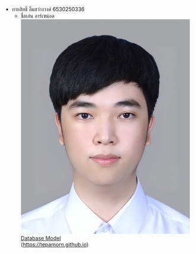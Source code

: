 - กายสิทธิ์ ลิ้มสว่างวงศ์ 6530250336
  - ชื่อเล่น อาร์เซน่อล
  ![Alt text ](417748.jpeg)
[Database Model](databasemodel.md) <br>
(https://tepamorn.github.io)
